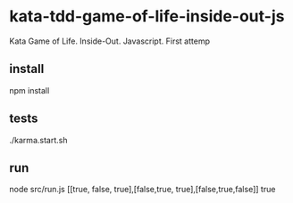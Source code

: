 # kata-tdd-game-of-life-inside-out-js
Kata Game of Life. Inside-Out. Javascript. First attemp

## install

npm install

## tests

./karma.start.sh

## run

node src/run.js [[true, false, true],[false,true, true],[false,true,false]] true
